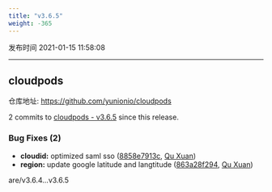 ```yaml
---
title: "v3.6.5"
weight: -365
---
```


发布时间 2021-01-15 11:58:08

---
## cloudpods

仓库地址: https://github.com/yunionio/cloudpods

2 commits to [cloudpods - v3.6.5] since this release.

### Bug Fixes (2)
- **cloudid:** optimized saml sso ([8858e7913c](https://github.com/yunionio/cloudpods/commit/8858e7913c469623b47cc6b2f7c0e28682798f53), [Qu Xuan](mailto:quxuan@yunionyun.com))
- **region:** update google latitude and langtitude ([863a28f294](https://github.com/yunionio/cloudpods/commit/863a28f2949556d08d2b3e6fbeb25e636ef2b277), [Qu Xuan](mailto:quxuan@yunionyun.com))

[cloudpods - v3.6.5]: https://github.com/yunionio/cloudpods/compare/v3.6.4...v3.6.5
are/v3.6.4...v3.6.5
